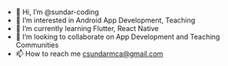 - 👋 Hi, I’m @sundar-coding
- 👀 I’m interested in Android App Development, Teaching
- 🌱 I’m currently learning Flutter, React Native
- 💞️ I’m looking to collaborate on App Development and Teaching Communities
- 📫 How to reach me  csundarmca@gmail.com

<!---
sundar-coding/sundar-coding is a ✨ special ✨ repository because its `README.md` (this file) appears on your GitHub profile.
You can click the Preview link to take a look at your changes.
--->
